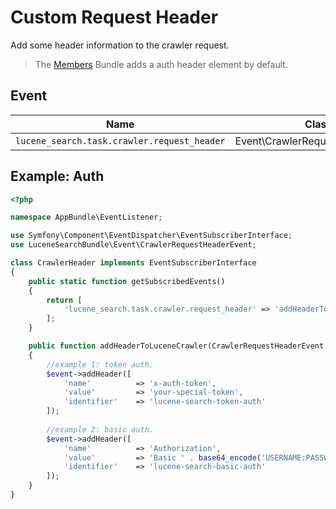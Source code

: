 # Custom Request Header

Add some header information to the crawler request.

> The [Members](https://github.com/dachcom-digital/pimcore-members) Bundle adds a auth header element by default.

## Event

| Name | Class | Setter |
|---------------------|-------------|-------------------------------|
| `lucene_search.task.crawler.request_header` | Event\CrawlerRequestHeaderEvent | addHeader |

## Example: Auth

```php
<?php

namespace AppBundle\EventListener;

use Symfony\Component\EventDispatcher\EventSubscriberInterface;
use LuceneSearchBundle\Event\CrawlerRequestHeaderEvent;

class CrawlerHeader implements EventSubscriberInterface
{
    public static function getSubscribedEvents()
    {
        return [
            'lucene_search.task.crawler.request_header' => 'addHeaderToLuceneCrawler'
        ];
    }

    public function addHeaderToLuceneCrawler(CrawlerRequestHeaderEvent $event)
    {
        //example 1: token auth.
        $event->addHeader([
            'name'          => 'x-auth-token',
            'value'         => 'your-special-token',
            'identifier'    => 'lucene-search-token-auth'
        ]);
        
        //example 2: basic auth.
        $event->addHeader([
            'name'          => 'Authorization',
            'value'         => 'Basic ' . base64_encode('USERNAME:PASSWORD'),
            'identifier'    => 'lucene-search-basic-auth'
        ]);
    }
}
```